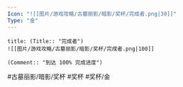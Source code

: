 ```yaml
---
Icon: "![[图片/游戏攻略/古墓丽影/暗影/奖杯/完成者.png|30]]"
Type: "金"
---
```

```ad-common-gold-trophy
title: (Title:: "完成者")
![[图片/游戏攻略/古墓丽影/暗影/奖杯/完成者.png|100]]

(Comment:: "到达 100% 完成进度")
```

#古墓丽影/暗影/奖杯 #奖杯 #奖杯/金
